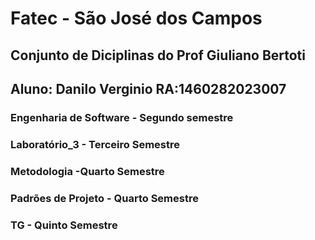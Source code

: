 # Fatec - São José dos Campos
## Conjunto de Diciplinas do Prof Giuliano Bertoti
## Aluno: Danilo Verginio RA:1460282023007
### Engenharia de Software - Segundo semestre
### Laboratório_3 - Terceiro Semestre
### Metodologia -Quarto Semestre
### Padrões de Projeto - Quarto Semestre
### TG - Quinto Semestre

 
